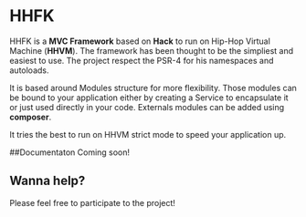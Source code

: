 # HHFK

HHFK is a **MVC Framework** based on **Hack** to run on Hip-Hop Virtual Machine (**HHVM**).
The framework has been thought to be the simpliest and easiest to use. 
The project respect the PSR-4 for his namespaces and autoloads.

It is based around Modules structure  for more flexibility.
Those modules can be bound to your application either by creating a Service to encapsulate it or just used directly in your code.
Externals modules can be added using **composer**.

It tries the best to run on HHVM strict mode to speed your application up.

##Documentaton
Coming soon!

## Wanna help?
Please feel free to participate to the project!
